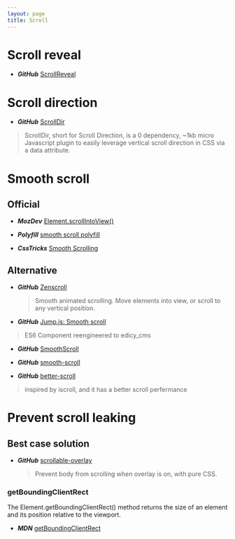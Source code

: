 ```yaml
---
layout: page
title: Scroll
---
```


# Scroll reveal

* ***GitHub*** [ScrollReveal](https://github.com/jlmakes/scrollreveal)

# Scroll direction

* ***GitHub*** [ScrollDir](https://github.com/dollarshaveclub/scrolldir)
 > ScrollDir, short for Scroll Direction, is a 0 dependency, ~1kb micro Javascript plugin to easily leverage vertical scroll direction in CSS via a data attribute.

# Smooth scroll

## Official

* ***MozDev*** [Element.scrollIntoView()](https://developer.mozilla.org/en/docs/Web/API/Element/scrollIntoView)
* ***Polyfill*** [smooth scroll polyfill](https://github.com/iamdustan/smoothscroll)

* ***CssTricks*** [Smooth Scrolling](https://css-tricks.com/snippets/jquery/smooth-scrolling/)

## Alternative

* ***GitHub*** [Zenscroll](https://github.com/zengabor/zenscroll)
  > Smooth animated scrolling. Move elements into view, or scroll to any vertical position.

* ***GitHub*** [Jump.js: Smooth scroll](https://github.com/callmecavs/jump.js)
 > ES6
 > Component reengineered to edicy_cms

* ***GitHub*** [SmoothScroll](https://github.com/alicelieutier/smoothScroll)

* ***GitHub*** [smooth-scroll](https://github.com/cferdinandi/smooth-scroll)

* ***GitHub*** [better-scroll](https://github.com/ustbhuangyi/better-scroll)
 > inspired by iscroll, and it has a better scroll perfermance

# Prevent scroll leaking

## Best case solution
* ***GitHub*** [scrollable-overlay](https://github.com/Luxiyalu/scrollable-overlay)
  > Prevent body from scrolling when overlay is on, with pure CSS.

### getBoundingClientRect

The Element.getBoundingClientRect() method returns the size of an element and its position relative to the viewport.
* ***MDN*** [getBoundingClientRect](https://developer.mozilla.org/en-US/docs/Web/API/Element/getBoundingClientRect)
